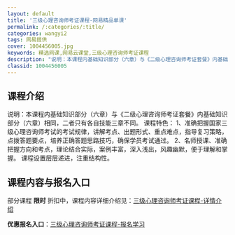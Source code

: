 ```yaml
---
layout: default
title: '三级心理咨询师考证课程-网易精品单课'
permalink: /:categories/:title/
categories: wangyi2
tags: 网易提供
cover: 1004456005.jpg
keywords: 精选网课,网易云课堂,三级心理咨询师考证课程
description: "说明：本课程内基础知识部分（六章）与《二级心理咨询师考证套餐》内基础知识部分（六章）相同，二者只有各自技能三章不同。课程特色：1、准确把握国家三级心理咨询师考试的考试规律，讲解考点、出题形式"
classid: 1004456005
---
```


## 课程介绍

说明：本课程内基础知识部分（六章）与《二级心理咨询师考证套餐》内基础知识部分（六章）相同，二者只有各自技能三章不同。
课程特色：
1、准确把握国家三级心理咨询师考试的考试规律，讲解考点、出题形式、重点难点，指导复习策略，点拨答题要点，培养正确答题思路技巧，确保学员考试通过。
2、名师授课、准确把握方向和考点，理论结合实际，案例丰富，深入浅出，风趣幽默，便于理解和掌握。
课程设置层层递进，注重结构性。

## 课程内容与报名入口

部分课程 **限时** 折扣中，课程内容详细介绍见：[三级心理咨询师考证课程-详情介绍](https://study.163.com/course/introduction/1004456005.htm?share=1&shareId=1025206652&utm_campaign=share&utm_medium=iphoneShare&utm_source=&utm_u=1025206652)

**优惠报名入口**：[三级心理咨询师考证课程-报名学习](https://study.163.com/course/introduction/1004456005.htm?share=1&shareId=1025206652&utm_campaign=share&utm_medium=iphoneShare&utm_source=&utm_u=1025206652)

